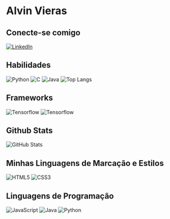 
# Alvin Vieras

## Conecte-se comigo
[![LinkedIn](https://img.shields.io/badge/LinkedIn-000?style=for-the-badge&logo=linkedin&logoColor=0E76A8)](https://www.linkedin.com/in/alvin-vieras-0a4156a4/)

## Habilidades

![Python](https://img.shields.io/badge/Python-000?style=for-the-badge&logo=python)
![C](https://img.shields.io/badge/C-000?style=for-the-badge&logo=c)
![Java](https://img.shields.io/badge/Java-000?style=for-the-badge&logo=java)
![Top Langs](https://github-readme-stats-git-masterrstaa-rickstaa.vercel.app/api/top-langs/?username=AlvinV12&bg_color=000&border_color=30A3DC&title_color=E94D5F&text_color=FFF)

## Frameworks

![Tensorflow](https://img.shields.io/badge/Tensorflow-000?style=for-the-badge&logo=tensorflow)
![Tensorflow](https://img.shields.io/badge/Pytorch-000?style=for-the-badge&logo=pytorch)

## Github Stats
![GitHub Stats](https://github-readme-stats.vercel.app/api?username=AlvinV12&theme=transparent&bg_color=000&border_color=30A3DC&show_icons=true&icon_color=30A3DC&title_color=E94D5F&text_color=FFF)

## Minhas Linguagens de Marcação e Estilos
![HTML5](https://img.shields.io/badge/HTML5-000?style=for-the-badge&logo=html5)
![CSS3](https://img.shields.io/badge/CSS3-000?style=for-the-badge&logo=css3&logoColor=264CE4)

## Linguagens de Programação
![JavaScript](https://img.shields.io/badge/JavaScript-000?style=for-the-badge&logo=javascript)
![Java](https://img.shields.io/badge/Java-000?style=for-the-badge&logo=java)
![Python](https://img.shields.io/badge/Python-000?style=for-the-badge&logo=python)

##
